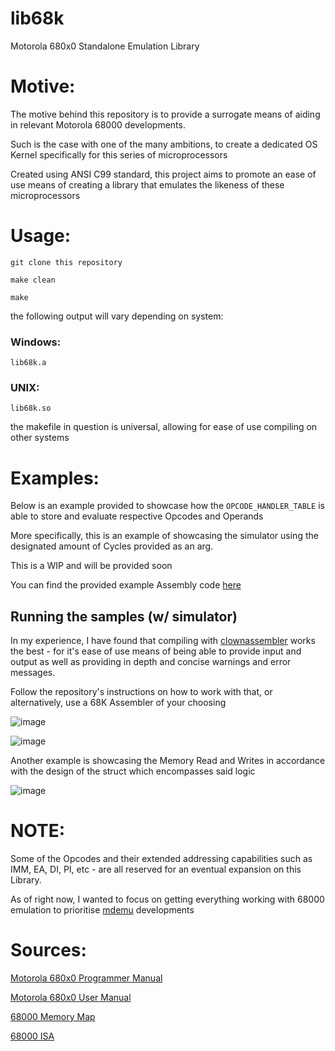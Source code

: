 # lib68k
Motorola 680x0 Standalone Emulation Library

# Motive:

The motive behind this repository is to provide a surrogate means of aiding in relevant Motorola 68000 developments.

Such is the case with one of the many ambitions, to create a dedicated OS Kernel specifically for this series of microprocessors

Created using ANSI C99 standard, this project aims to promote an ease of use means of creating a library that emulates the likeness of these microprocessors

# Usage:

```
git clone this repository

make clean

make
```

the following output will vary depending on system:

### Windows:

```
lib68k.a
```

### UNIX:

```
lib68k.so
```

the makefile in question is universal, allowing for ease of use compiling on other systems

# Examples:

Below is an example provided to showcase how the ``OPCODE_HANDLER_TABLE`` is able to store and evaluate respective Opcodes and Operands

More specifically, this is an example of showcasing the simulator using the designated amount of Cycles provided as an arg.

This is a WIP and will be provided soon

You can find the provided example Assembly code [here](https://github.com/hazzaclark/lib68k/blob/main/hello.asm)

## Running the samples (w/ simulator)

In my experience, I have found that compiling with [clownassembler](https://github.com/Clownacy/clownassembler) works the best - for it's ease of use means of being able to provide input and output as well as providing in depth and concise warnings and error messages.

Follow the repository's instructions on how to work with that, or alternatively, use a 68K Assembler of your choosing

![image](https://github.com/user-attachments/assets/b5b0dda9-a185-433c-9a20-b89427d756af)

![image](https://github.com/user-attachments/assets/efed0817-24ef-493f-87af-03bd1d0e4eba)

Another example is showcasing the Memory Read and Writes in accordance with the design of the struct which encompasses said logic

![image](https://github.com/user-attachments/assets/e909fa4b-4a60-4f26-a969-4fa499449c71)

# NOTE:

Some of the Opcodes and their extended addressing capabilities such as IMM, EA, DI, PI, etc - are all reserved for an eventual expansion on this Library.

As of right now, I wanted to focus on getting everything working with 68000 emulation to prioritise [mdemu](https://github.com/hazzaclark/mdemu/blob/main) developments

 # Sources:

[Motorola 680x0 Programmer Manual](https://www.nxp.com/docs/en/reference-manual/M68000PRM.pdf)

[Motorola 680x0 User Manual](https://www.nxp.com/docs/en/reference-manual/MC68000UM.pdf)

[68000 Memory Map](https://www.mwftr.com/ucF08/LEC05-68K-1.pdf)

[68000 ISA](http://wpage.unina.it/rcanonic/didattica/ce1/docs/68000.pdf)
